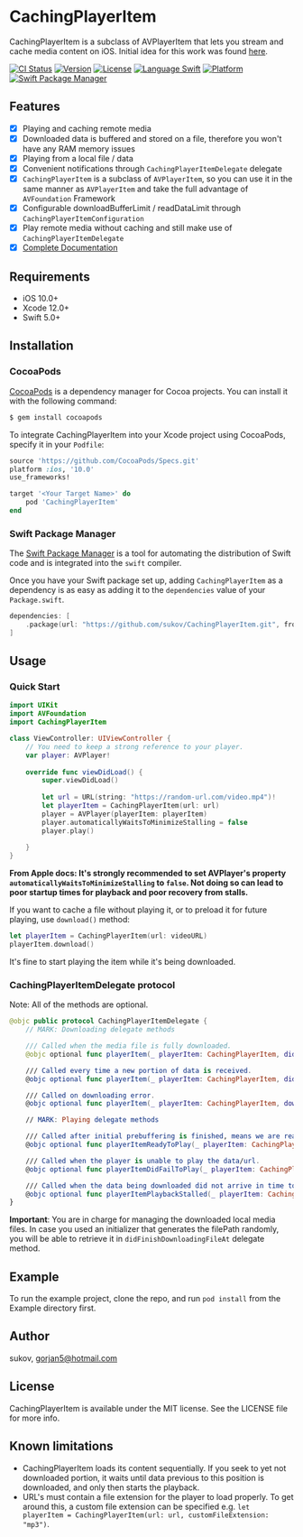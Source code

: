 # CachingPlayerItem

CachingPlayerItem is a subclass of AVPlayerItem that lets you stream and cache media content on iOS. Initial idea for this work was found [here](https://github.com/neekeetab/CachingPlayerItem).

[![CI Status](https://img.shields.io/travis/sukov/CachingPlayerItem.svg?style=flat)](https://travis-ci.org/sukov/CachingPlayerItem)
[![Version](https://img.shields.io/cocoapods/v/CachingPlayerItem.svg?style=flat)](https://cocoapods.org/pods/CachingPlayerItem)
[![License](https://img.shields.io/cocoapods/l/CachingPlayerItem.svg?style=flat)](https://cocoapods.org/pods/CachingPlayerItem)
[![Language Swift](https://img.shields.io/badge/Language-Swift%205.0-orange.svg?style=flat)](https://swift.org)
[![Platform](https://img.shields.io/cocoapods/p/CachingPlayerItem.svg?style=flat)](https://cocoapods.org/pods/CachingPlayerItem)
[![Swift Package Manager](https://img.shields.io/badge/Swift_Package_Manager-compatible-orange?style=flat)](https://www.swift.org/package-manager)

## Features

- [x] Playing and caching remote media
- [x] Downloaded data is buffered and stored on a file, therefore you won't have any RAM memory issues
- [x] Playing from a local file / data
- [x] Convenient notifications through `CachingPlayerItemDelegate` delegate
- [x] `CachingPlayerItem` is a subclass of `AVPlayerItem`, so you can use it in the same manner as `AVPlayerItem` and take the full advantage of `AVFoundation` Framework
- [x] Configurable downloadBufferLimit / readDataLimit through `CachingPlayerItemConfiguration`
- [x] Play remote media without caching and still make use of `CachingPlayerItemDelegate`
- [x] [Complete Documentation](https://sukov.github.io/CachingPlayerItem/)

## Requirements

- iOS 10.0+ 
- Xcode 12.0+
- Swift 5.0+

## Installation

### CocoaPods

[CocoaPods](http://cocoapods.org) is a dependency manager for Cocoa projects. You can install it with the following command:

```bash
$ gem install cocoapods
```

To integrate CachingPlayerItem into your Xcode project using CocoaPods, specify it in your `Podfile`:

```ruby
source 'https://github.com/CocoaPods/Specs.git'
platform :ios, '10.0'
use_frameworks!

target '<Your Target Name>' do
    pod 'CachingPlayerItem'
end
```
### Swift Package Manager

The [Swift Package Manager](https://swift.org/package-manager/) is a tool for automating the distribution of Swift code and is integrated into the `swift` compiler. 

Once you have your Swift package set up, adding `CachingPlayerItem` as a dependency is as easy as adding it to the `dependencies` value of your `Package.swift`.

```swift
dependencies: [
    .package(url: "https://github.com/sukov/CachingPlayerItem.git", from: "1.0.5")
]
```

## Usage

### Quick Start

```Swift
import UIKit
import AVFoundation
import CachingPlayerItem

class ViewController: UIViewController {
    // You need to keep a strong reference to your player.
    var player: AVPlayer!
    
    override func viewDidLoad() {
        super.viewDidLoad()
     
        let url = URL(string: "https://random-url.com/video.mp4")!
        let playerItem = CachingPlayerItem(url: url)
        player = AVPlayer(playerItem: playerItem)
        player.automaticallyWaitsToMinimizeStalling = false
        player.play()
        
    }
}
```
**From Apple docs: It's strongly recommended to set AVPlayer's property `automaticallyWaitsToMinimizeStalling` to `false`. Not doing so can lead to poor startup times for playback and poor recovery from stalls.**

If you want to cache a file without playing it, or to preload it for future playing, use `download()` method:
```Swift
let playerItem = CachingPlayerItem(url: videoURL)
playerItem.download()
```
It's fine to start playing the item while it's being downloaded.

### CachingPlayerItemDelegate protocol

Note: All of the methods are optional.

```Swift
@objc public protocol CachingPlayerItemDelegate {
    // MARK: Downloading delegate methods

    /// Called when the media file is fully downloaded.
    @objc optional func playerItem(_ playerItem: CachingPlayerItem, didFinishDownloadingFileAt filePath: String)

    /// Called every time a new portion of data is received.
    @objc optional func playerItem(_ playerItem: CachingPlayerItem, didDownloadBytesSoFar bytesDownloaded: Int, outOf bytesExpected: Int)

    /// Called on downloading error.
    @objc optional func playerItem(_ playerItem: CachingPlayerItem, downloadingFailedWith error: Error)

    // MARK: Playing delegate methods

    /// Called after initial prebuffering is finished, means we are ready to play.
    @objc optional func playerItemReadyToPlay(_ playerItem: CachingPlayerItem)

    /// Called when the player is unable to play the data/url.
    @objc optional func playerItemDidFailToPlay(_ playerItem: CachingPlayerItem, withError error: Error?)

    /// Called when the data being downloaded did not arrive in time to continue playback.
    @objc optional func playerItemPlaybackStalled(_ playerItem: CachingPlayerItem)
}
```

**Important**: You are in charge for managing the downloaded local media files. In case you used an initializer that generates the filePath randomly, you will be able to retrieve it in `didFinishDownloadingFileAt` delegate method.

## Example

To run the example project, clone the repo, and run `pod install` from the Example directory first.

## Author

sukov, gorjan5@hotmail.com

## License

CachingPlayerItem is available under the MIT license. See the LICENSE file for more info.

## Known limitations

- CachingPlayerItem loads its content sequentially. If you seek to yet not downloaded portion, it waits until data previous to this position is downloaded, and only then starts the playback.
- URL's must contain a file extension for the player to load properly. To get around this, a custom file extension can be specified e.g. `let playerItem = CachingPlayerItem(url: url, customFileExtension: "mp3")`.
